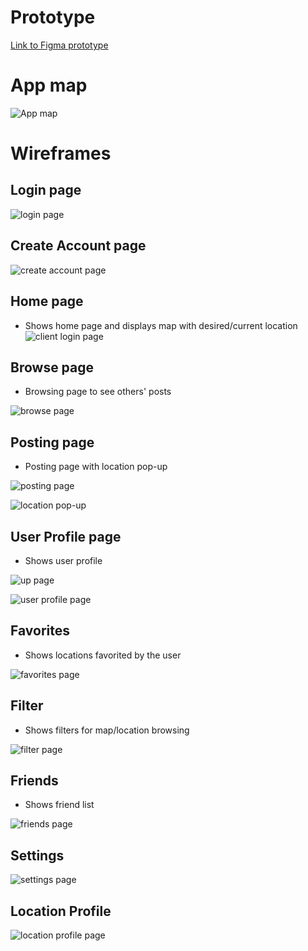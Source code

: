 # Prototype
[Link to Figma prototype](https://www.figma.com/proto/wy3YgO5abDUNhz9CgITjYg/soundTrack-team-library?node-id=596%3A1137&scaling=scale-down&page-id=511%3A2&starting-point-node-id=511%3A7)

# App map
![App map](./ux-design/AppMap.png)


# Wireframes
## Login page

![login page](./ux-design/wireframes/Login.png)

## Create Account page

![create account page](./ux-design/wireframes/Create%20Account.png)

## Home page
- Shows home page and displays map with desired/current location
![client login page](./ux-design/wireframes/Home.png)

## Browse page
- Browsing page to see others' posts

![browse page](./ux-design/wireframes/Browse.png)

## Posting page 
- Posting page with location pop-up

![posting page](./ux-design/wireframes/Posting.png)

![location pop-up](./ux-design/wireframes/location_popup.png)

## User Profile page
- Shows user profile

![up page](./ux-design/wireframes/User_Profile.png)

![user profile page](./ux-design/wireframes/User_Profile_with_dropdown_menu.png)


## Favorites
- Shows locations favorited by the user

![favorites page](./ux-design/wireframes/Favorites.png)

## Filter
- Shows filters for map/location browsing 

![filter page](./ux-design/wireframes/Filter.png)

## Friends
- Shows friend list 

![friends page](./ux-design/wireframes/Friends.png)

## Settings
![settings page](./ux-design/wireframes/Settings.png)

## Location Profile
![location profile page](./ux-design/wireframes/Location_Profile.png)







